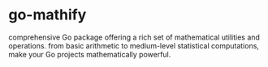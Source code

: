 # go-mathify
comprehensive Go package offering a rich set of mathematical utilities and operations. from basic arithmetic to medium-level statistical computations, make your Go projects mathematically powerful.
